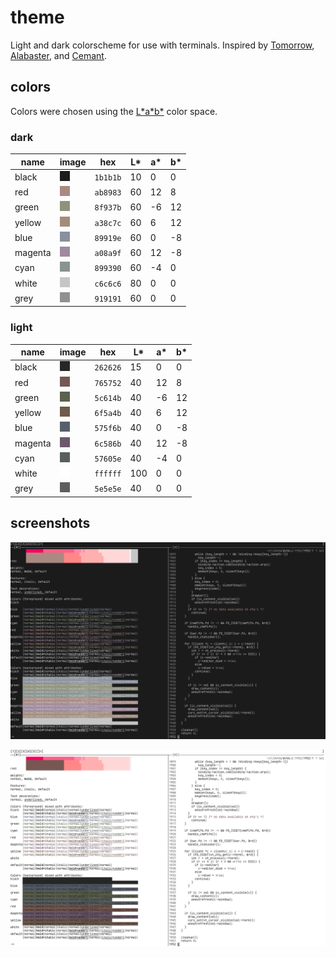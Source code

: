 # theme

Light and dark colorscheme for use with terminals. Inspired by
[Tomorrow](https://github.com/chriskempson/tomorrow-theme),
[Alabaster](https://github.com/tonsky/sublime-scheme-alabaster), and
[Cemant](https://github.com/blobject/cemant).

## colors

Colors were chosen using the
[L\*a\*b\*](https://en.wikipedia.org/wiki/CIELAB_color_space) color space.

### dark

| name    | image                          | hex      | L\* | a\* | b\* |
|---------|--------------------------------|----------|-----|-----|-----|
| black   | ![black](./img/dark/00.png)    | `1b1b1b` |  10 |   0 |   0 |
| red     | ![red](./img/dark/01.png)      | `ab8983` |  60 |  12 |   8 |
| green   | ![green](./img/dark/02.png)    | `8f937b` |  60 |  -6 |  12 |
| yellow  | ![yellow](./img/dark/03.png)   | `a38c7c` |  60 |   6 |  12 |
| blue    | ![blue](./img/dark/04.png)     | `89919e` |  60 |   0 |  -8 |
| magenta | ![magenta](./img/dark/05.png)  | `a08a9f` |  60 |  12 |  -8 |
| cyan    | ![cyan](./img/dark/06.png)     | `899390` |  60 |  -4 |   0 |
| white   | ![white](./img/dark/07.png)    | `c6c6c6` |  80 |   0 |   0 |
| grey    | ![grey](./img/dark/08.png)     | `919191` |  60 |   0 |   0 |

### light

| name    | image                          | hex      | L\* | a\* | b\* |
|---------|--------------------------------|----------|-----|-----|-----|
| black   | ![black](./img/light/00.png)   | `262626` |  15 |   0 |   0 |
| red     | ![red](./img/light/01.png)     | `765752` |  40 |  12 |   8 |
| green   | ![green](./img/light/02.png)   | `5c614b` |  40 |  -6 |  12 |
| yellow  | ![yellow](./img/light/03.png)  | `6f5a4b` |  40 |   6 |  12 |
| blue    | ![blue](./img/light/04.png)    | `575f6b` |  40 |   0 |  -8 |
| magenta | ![magenta](./img/light/05.png) | `6c586b` |  40 |  12 |  -8 |
| cyan    | ![cyan](./img/light/06.png)    | `57605e` |  40 |  -4 |   0 |
| white   | ![white](./img/light/07.png)   | `ffffff` | 100 |   0 |   0 |
| grey    | ![grey](./img/light/08.png)    | `5e5e5e` |  40 |   0 |   0 |

## screenshots

![dark msgcat, kakoune](./img/dark/ss.png)

![light msgcat, kakoune](./img/light/ss.png)
